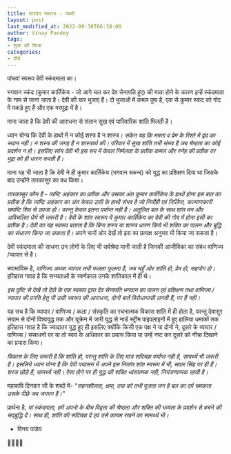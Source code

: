 ```yaml
---
title: शारदेय नवरात्र - पंचमी
layout: post
last_modified_at: 2022-09-30T06:38:00
author: Vinay Pandey
tags:
- शुक्र की फिक्र
categories:
- दीर्घ
---
```

पांचवां स्वरूप देवी स्कंदमाता का। 

भगवान स्कंद (कुमार कार्तिकेय - जो आगे चल कर देव सेनापति हुए) की माता होने के कारण इन्हें स्कंदमाता के नाम से जाना जाता है। देवी की चार भुजाएं हैं। दो भुजाओं में कमल पुष्प है, एक से कुमार स्कंद को गोद में पकड़े हुए हैं और एक वरमुद्रा में है।

माना जाता है कि देवी की आराधना से संतान सुख एवं पारिवारिक शांति मिलती है। 

ध्यान योग्य कि देवी के हाथों में न कोई शस्त्र है न शास्त्र। *संकेत यह कि ममता व प्रेम के  रिश्ते में द्वंद का स्थान नही। न शस्त्र की जगह है न शास्त्रार्थ की। परिवार में सुख शांति तभी संभव है जब श्रेष्ठता का कोई प्रदर्शन न हो। इसलिए स्वंय देवी भी इस रूप में केवल निर्मलता के प्रतीक कमल और स्नेह की प्रतीक वर मुद्रा को ही धारण करती हैं।*

माना यह भी जाता है कि देवी ने ही कुमार कार्तिकेय (भगवान स्कन्द) को युद्ध का प्रशिक्षण दिया था जिसके बाद उन्होंने तारकासुर का वध किया।  

*तारकासुर कौन है - व्यष्टि अहंकार का प्रतीक और उसका अंत कुमार कार्तिकेय  के हाथों होना इस बात का प्रतीक है कि व्यष्टि अहंकार का अंत केवल उसी के हाथों संभव है जो निर्मोही एवं निर्लिप्त, कल्याणकारी समष्टि शिव से उपजा हो। परन्तु केवल इतना पर्याप्त नही है। अतुलित बल के साथ शांत मन और अविचलित धैर्य भी जरूरी है। देवी के शांत स्वरूप में कुमार कार्तिकेय का देवी की गोद में होना इसी का प्रतीक है। देवी का यह स्वरूप बताता है कि  बिना शस्त्र या शास्त्र धारण किये भी शक्ति का पालन और बुद्धि का संधारण किया जा सकता है।* अपने चारों ओर देखें तो इस का प्रत्यक्ष अनुभव भी किया जा सकता है।

देवी स्कंदमाता की साधना उन लोगों के लिए भी सर्वश्रेष्ठ मानी जाती है जिनकी आजीविका का संबंध वाणिज्य /व्यापार से है।

स्वाभाविक है, *वाणिज्य अथवा व्यापार  तभी फलता फूलता है, जब चहुँ ओर शांति हो, प्रेम हो, सहयोग हो।* इतिहास गवाह है कि सभ्यताओं के स्वर्णकाल उनके शांतिकाल में ही थे। 

*इस दृष्टि से देखें तो देवी के एक स्वरूप द्वारा देव सेनापति भगवान का पालन एवं प्रशिक्षण तथा वाणिज्य / व्यापार की प्रगति हेतु भी उसी स्वरूप की आराधना, दोनों बातें विरोधाभासी लगती हैं, पर हैं नही।*

यह सच है कि व्यापार / वाणिज्य / कला / संस्कृति का रचनात्मक विकास शांति में ही होता है, परन्तु देवासुर संग्राम से दोनों विश्वयुद्ध तक और यूक्रेन में जारी युद्ध से नार्ड स्ट्रीम पाइपलाइनों में हुए हालिया धमाकों तक इतिहास गवाह है कि ज्यादातर युद्ध हुए ही इसलिए क्योंकि किसी एक पक्ष ने या दोनो ने, दूसरे के  व्यापार / वाणिज्य / संसाधनों पर या तो स्वयं के अधिकार का प्रयास किया या उन्हें नष्ट कर दूसरे को नीचा दिखाने का प्रयास किया। 

*विकास के लिए जरूरी है कि शांति हो, परन्तु शांति के लिए मात्र सदिच्छा पर्याप्त नही है, सामर्थ्य भी जरूरी है। इसलिये ध्यान योग्य है कि देवी पद्मासन में अपने इस नितांत शांत स्वरूप में भी, सवार सिंह पर ही हैं। शस्त्र छोड़े हैं, सामर्थ्य नही। ऐसा होने पर ही युद्ध की शक्ति ध्वंसात्मक नही, नियंत्रणात्मक रहती है।*

महाकवि दिनकर जी के शब्दों में- 
_"सहनशीलता, क्षमा, दया को_
_तभी पूजता जग है_
_बल का दर्प चमकता उसके_
_पीछे जब जगमग है।"_

प्रार्थना है,
*मां स्कंदमाता,*
*हमें अपनो के बीच विद्वता की श्रेष्ठता और शक्ति की भव्यता के प्रदर्शन से बचने की सद्बुद्धि दें। साथ ही, शांति की सदिच्छा दें एवं उसे कायम रखने का सामर्थ्य भी।* 

- विनय पांडेय

🙏🌷🌷🙏


